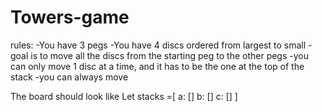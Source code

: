 # Towers-game

rules:
-You have 3 pegs
-You have 4 discs ordered from largest to small
-goal is to move all the discs from the starting peg to the other pegs
-you can only move 1 disc at a time, and it has to be the one at the top of the stack
-you can always move 





The board should look like
Let stacks =[
    a: []
    b: []
    c: []
]
